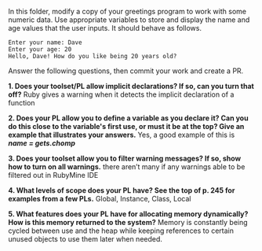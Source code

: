 In this folder, modify a copy of your greetings program to work with some numeric data. Use appropriate variables to store and display the name and age values that the user inputs. It should behave as follows.

```
Enter your name: Dave
Enter your age: 20
Hello, Dave! How do you like being 20 years old?
```

Answer the following questions, then commit your work and create a PR.

**1.  Does your toolset/PL allow implicit declarations? If so, can you turn that off?**
Ruby gives a warning when it detects the implicit declaration of a function


**2. Does your PL allow you to define a variable as you declare it? Can you do this close to the variable's first use, or must it be at the top? Give an example that illustrates your answers.**
Yes, a good example of this is 
***name = gets.chomp***


**3. Does your toolset allow you to filter warning messages? If so, show how to turn on all warnings.**
there aren’t many if any warnings able to be filtered out in RubyMine IDE


**4. What levels of scope does your PL have? See the top of p. 245 for examples from a few PLs.**
Global, Instance, Class, Local


**5. What features does your PL have for allocating memory dynamically? How is this memory returned to the system?**
Memory is constantly being cycled between use and the heap while keeping references to certain unused objects to use them later when needed.
